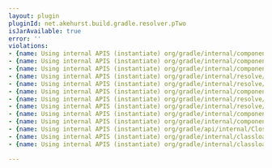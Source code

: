 ```yaml
---
layout: plugin
pluginId: net.akehurst.build.gradle.resolver.pTwo
isJarAvailable: true
error: ''
violations:
- {name: Using internal APIS (instantiate) org/gradle/internal/component/model/DefaultIvyArtifactName}
- {name: Using internal APIS (instantiate) org/gradle/internal/component/external/model/DefaultModuleComponentArtifactMetaData}
- {name: Using internal APIS (instantiate) org/gradle/internal/component/external/model/DefaultModuleComponentArtifactMetaData}
- {name: Using internal APIS (instantiate) org/gradle/internal/resolve/ModuleVersionResolveException}
- {name: Using internal APIS (instantiate) org/gradle/internal/resolve/ArtifactResolveException}
- {name: Using internal APIS (instantiate) org/gradle/internal/component/external/model/ModuleComponentArtifactMetaData}
- {name: Using internal APIS (instantiate) org/gradle/internal/resolve/ModuleVersionResolveException}
- {name: Using internal APIS (instantiate) org/gradle/internal/resolve/ModuleVersionResolveException}
- {name: Using internal APIS (instantiate) org/gradle/internal/component/external/model/ModuleComponentResolveMetaData}
- {name: Using internal APIS (instantiate) org/gradle/internal/component/external/model/ModuleComponentResolveMetaData}
- {name: Using internal APIS (instantiate) org/gradle/api/internal/ClosureBackedAction}
- {name: Using internal APIS (instantiate) org/gradle/internal/classloader/MutableURLClassLoader}
- {name: Using internal APIS (instantiate) org/gradle/internal/classloader/MutableURLClassLoader}

---
```

